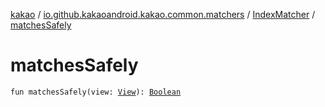 [kakao](../../index.md) / [io.github.kakaoandroid.kakao.common.matchers](../index.md) / [IndexMatcher](index.md) / [matchesSafely](./matches-safely.md)

# matchesSafely

`fun matchesSafely(view: `[`View`](https://developer.android.com/reference/android/view/View.html)`): `[`Boolean`](https://kotlinlang.org/api/latest/jvm/stdlib/kotlin/-boolean/index.html)